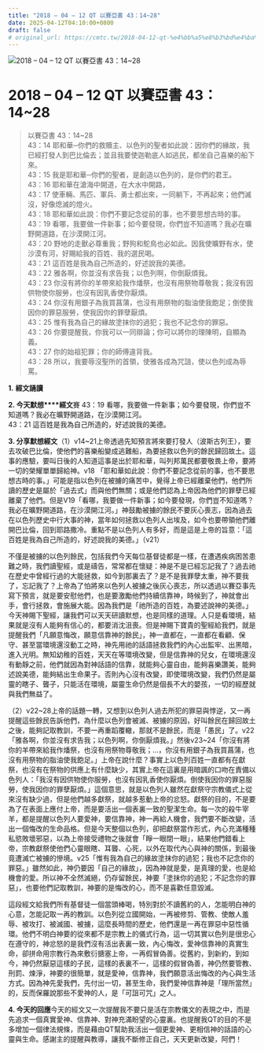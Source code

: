 ```yaml
---
title: "2018 – 04 – 12 QT 以賽亞書 43：14~28"
date: 2025-04-12T04:10:00+0800
draft: false
# original_url: https://cmtc.tw/2018-04-12-qt-%e4%bb%a5%e8%b3%bd%e4%ba%9e%e6%9b%b8-43%ef%bc%9a1428
---
```


![2018 – 04 – 12 QT 以賽亞書 43：14\~28](/images/qt.jpg   "2018 – 04 – 12 QT 以賽亞書 43：14\~28")

# 2018 – 04 – 12 QT 以賽亞書 43：14\~28

> 以賽亞書 43：14\~28  
> 43：14 耶和華─你們的救贖主、以色列的聖者如此說：因你們的緣故，我已經打發人到巴比倫去；並且我要使迦勒底人如逃民，都坐自己喜樂的船下來。  
> 43：15 我是耶和華─你們的聖者，是創造以色列的，是你們的君王。  
> 43：16 耶和華在滄海中開道，在大水中開路，  
> 43：17 使車輛、馬匹、軍兵、勇士都出來，一同躺下，不再起來；他們滅沒，好像熄滅的燈火。  
> 43：18 耶和華如此說：你們不要記念從前的事，也不要思想古時的事。  
> 43：19 看哪，我要做一件新事；如今要發現，你們豈不知道嗎？我必在曠野開道路，在沙漠開江河。  
> 43：20 野地的走獸必尊重我；野狗和鴕鳥也必如此。因我使曠野有水，使沙漠有河，好賜給我的百姓、我的選民喝。  
> 43：21 這百姓是我為自己所造的，好述說我的美德。  
> 43：22 雅各啊，你並沒有求告我；以色列啊，你倒厭煩我。  
> 43：23 你沒有將你的羊帶來給我作燔祭，也沒有用祭物尊敬我；我沒有因供物使你服勞，也沒有因乳香使你厭煩。  
> 43：24 你沒有用銀子為我買菖蒲，也沒有用祭物的脂油使我飽足；倒使我因你的罪惡服勞，使我因你的罪孽厭煩。  
> 43：25 惟有我為自己的緣故塗抹你的過犯；我也不記念你的罪惡。  
> 43：26 你要提醒我，你我可以一同辯論；你可以將你的理陳明，自顯為義。  
> 43：27 你的始祖犯罪；你的師傅違背我。  
> 43：28 所以，我要辱沒聖所的首領，使雅各成為咒詛，使以色列成為辱罵。

**1.** **經文誦讀**

**2. 今天默想****經文**賽 43：19 看哪，我要做一件新事；如今要發現，你們豈不知道嗎？我必在曠野開道路，在沙漠開江河。  
43：21 這百姓是我為自己所造的，好述說我的美德。

**3. 分享默想經文**（1）v14\~21上帝透過先知預言將來要打發人（波斯古列王），要去攻破巴比倫，使他們的喜樂船變成逃難船，為要拯救以色列的餘民歸回故土。這事的應驗，要叫日後的人知道這事是出於耶和華，叫列邦萬民都要敬畏上帝，要將一切的榮耀單單歸給神。v18 「耶和華如此說：你們不要記念從前的事，也不要思想古時的事。」可能是指以色列在被擄的痛苦中，覺得上帝已經離棄他們，他們所讀的歷史是屬於「過去式」而與他們無關；或是他們認為上帝因為他們的罪孽已經離棄了他們。但是V19「看哪，我要做一件新事；如今要發現，你們豈不知道嗎？我必在曠野開道路，在沙漠開江河。」神鼓勵被擄的餘民不要灰心喪志，因為過去在以色列歷史中行大事的神，當年如何拯救以色列人出埃及，如今也要帶領他們離開巴比倫，回到耶路撒冷。重點不是以色列人有多好，而是這是上帝的旨意：「這百姓是我為自己所造的，好述說我的美德。」（v21）

不僅是被擄的以色列餘民，包括我們今天每位基督徒都是一樣，在遭遇疾病困苦患難之時，我們讀聖經，或是禱告，常常都在懷疑：神是不是已經忘記我了？過去祂在歷史中曾經行過的大能拯救，如今到那裏去了？是不是我罪孽太重，神不要我了，忘記我了？上帝為了怕將來以色列人被擄之後灰心喪志，所以透過以賽亞事先寫下預言，就是要安慰他們，也是要激勵他們持續信靠神，時候到了，神就會出手，會行拯救，會施展大能。因為我們是「祂所造的百姓，為要述說神的美德。」今天神賜下聖經，讓我們可以天天研讀默想，也是同樣的道理。人只是看環境，結果就是沒有人能夠有信心的，都要消沈沮喪。但是神賜下寶貴的聖經給我們，就是提醒我們「凡願意悔改，願意信靠神的餘民」，神一直都在，一直都在看顧、保守、甚至當環境還沒動工之時，神先用祂的話語拯救我們的內心出監牢、出黑暗，進入光明。無知幼稚的百姓，天天在等環境改變，但是信靠神的兒女，在環境還沒有動靜之前，他們就因為對神話語的信靠，就能夠心靈自由，能夠喜樂讚美，能夠述說美德，能夠結出生命果子。否則內心沒有改變，即使環境改變，我們仍然是屬靈的瞎子、聾子，只能活在環境，屬靈生命仍然是個長不大的嬰孩，一切的經歷就與我們無益了。

（2）v22\~28上帝的話題一轉，又想到以色列人過去所犯的罪惡與悖逆，又一再提醒這些餘民告訴他們，為什麼以色列會被滅、被擄的原因，好叫餘民在歸回故土之後，能夠記取教訓，不要一再重蹈覆轍，那就不是餘民，而是「愚民」了。v22「雅各啊，你並沒有求告我；以色列啊，你倒厭煩我。」然後v23\~24「你沒有將你的羊帶來給我作燔祭，也沒有用祭物尊敬我；…，你沒有用銀子為我買菖蒲，也沒有用祭物的脂油使我飽足。」上帝在說什麼？事實上以色列百姓一直都有在獻祭，也沒有在祭物的供應上有什麼缺少，其實上帝在這裏是用暗諷的口吻在責備以色列人：「我沒有因供物使你服勞，也沒有因乳香使你厭煩。倒使我因你的罪惡服勞，使我因你的罪孽厭煩。」這個意思，就是以色列人雖然在獻祭守宗教儀式上從來沒有缺少過，但是他們越多獻祭，就越多惹動上帝的忿怒。獻祭的目的，不是要為了在表面上應付上帝，而是要活出一個表裏一致的聖潔生命。每一次的殺牛宰羊，都是提醒以色列人要愛神，要信靠神，神一再給人機會，我們要不斷改變，活出一個悔改的生命品格。但是今天整個以色列，卻把獻祭當作形式，內心充滿種種私慾敗壞邪惡，以為上帝接受禮物之後就會「睜一眼閉一眼」，結果他們錯看上帝，宗教獻祭使他們心靈眼瞎、耳聾、心死，以外在取代內心與神的關係，到最後竟遭滅亡被擄的慘境。v25「惟有我為自己的緣故塗抹你的過犯；我也不記念你的罪惡。」雖然如此，神仍要因「自己的緣故」，因為神就是愛，是真理的愛，也是給機會的愛。所以神不全然滅絕，仍存留餘民，神要「塗抹你的過犯；不記念你的罪惡」，也要他們記取教訓，神要的是悔改的心，而不是喜歡任意毀滅。

這段經文給我們所有基督徒一個當頭棒喝，特別對於不讀舊約的人，怎能明白神的心意，怎能記取一再的教訓。以色列從立國開始，一再被修剪、管教、使敵人羞辱、被攻打、被滅國、被擄，這麼長時間的歷史，他們還是一再在罪惡中惡性循環。他們不明白神要的從來都不是宗教上的儀式行為，這一切其實以色列是很忠心在遵守的，神忿怒的是我們沒有活出表裏一致，內心悔改，愛神信靠神的真實生命，卻拼命用宗教行為來敷衍搪塞上帝，一再假冒偽善。從舊約，到新約，到如今，神仍然厭惡這樣的子民，這樣的表裏不一，這樣的假冒偽善，神仍然要管教、刑罰、煉淨，神要的很簡單，就是愛神，信靠神，我們願意活出悔改的內心與生活方式。因為神先愛我們，先付出一切，甚至生命，我們愛神信靠神是「理所當然」的，反而保羅說那些不愛神的人，是「可詛可咒」之人。

**4. 今天的回應**今天的經文又一次提醒我不要只是活在宗教儀文的表現之中，而是先追求一個真實愛神、信靠神、對神充滿盼望的心靈裏。也提醒我QT的目的不是多增加一個律法規條，而是藉由QT幫助我活出一個更愛神、更相信神的話語的心靈與生命。感謝主的提醒與教導，讓我不斷修正自己，天天更新改變，阿們！